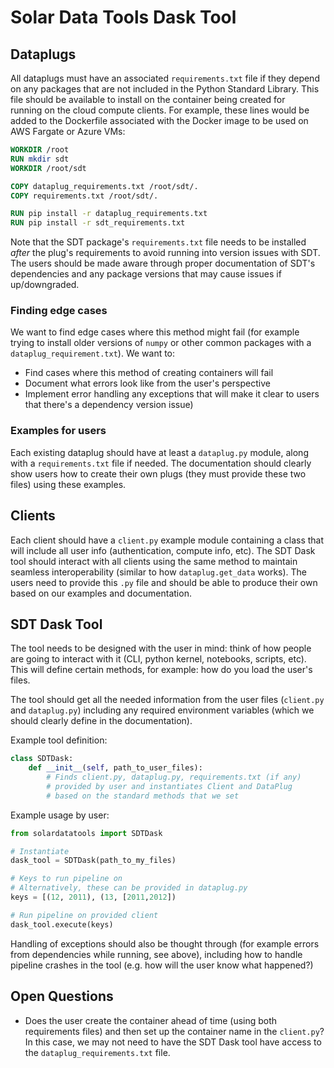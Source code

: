 # Solar Data Tools Dask Tool

## Dataplugs
All dataplugs must have an associated `requirements.txt` file if they 
depend on any packages that are not included in the Python Standard Library. 
This file should be available to install on the container being created for  
running on the cloud compute clients. For example, these lines would be 
added to the Dockerfile associated with the Docker image to be used on AWS 
Fargate or Azure VMs:
  ```dockerfile
  WORKDIR /root
  RUN mkdir sdt
  WORKDIR /root/sdt

  COPY dataplug_requirements.txt /root/sdt/.
  COPY requirements.txt /root/sdt/.
  
  RUN pip install -r dataplug_requirements.txt
  RUN pip install -r sdt_requirements.txt
  ```
Note that the SDT package's `requirements.txt` file needs to be installed 
_after_ the plug's requirements to avoid running into version issues with SDT. 
The 
users should be made aware through proper documentation of SDT's 
dependencies and any package versions that may cause issues if up/downgraded.

### Finding edge cases 
We want to find edge cases where this method might fail (for example trying 
to install older versions of `numpy` or other common packages with a 
`dataplug_requirement.txt`).
We want to:
- Find cases where this method of creating containers will fail
- Document what errors look like from the user's perspective
- Implement error handling any exceptions that will make it clear to users that there's a dependency version issue)

### Examples for users
Each existing dataplug should have at least a `dataplug.py` module, along 
with a `requirements.txt` file if needed. The documentation should clearly 
show users how to create their own plugs (they must provide these two files) 
using these examples.


## Clients
 
Each client should have a `client.py` example module containing a class that 
will include all user info (authentication, compute info, etc). The SDT Dask 
tool should interact with all clients using the same method to maintain 
seamless interoperability (similar to how `dataplug.get_data` works).
The  users need to provide this `.py` file and should be able to produce 
their own based on our examples and documentation.


## SDT Dask Tool
The tool needs to be designed with the user in mind: think of how people are 
going to interact with it (CLI, python kernel, notebooks, scripts, etc). 
This will define certain methods, for example: how do you load the 
user's files. 

The tool should get all the needed information from the user files
(`client.py` and `dataplug.py`) including any required environment variables 
(which we should clearly define in the documentation).

Example tool definition:
```python
class SDTDask:
    def __init__(self, path_to_user_files):
        # Finds client.py, dataplug.py, requirements.txt (if any)
        # provided by user and instantiates Client and DataPlug
        # based on the standard methods that we set
```

Example usage by user:
```python
from solardatatools import SDTDask

# Instantiate
dask_tool = SDTDask(path_to_my_files)

# Keys to run pipeline on 
# Alternatively, these can be provided in dataplug.py
keys = [(12, 2011), (13, [2011,2012]) 

# Run pipeline on provided client
dask_tool.execute(keys)
```

Handling of exceptions should also be thought through (for example errors 
from dependencies while running, see above), including how to handle pipeline 
crashes in the tool (e.g. how will the user know what happened?)


## Open Questions
- Does the user create the container ahead of time (using both requirements 
  files) and then set up the container name in the `client.py`? In this case,
  we may not need to have the SDT Dask tool have access to the 
  `dataplug_requirements.txt` file.